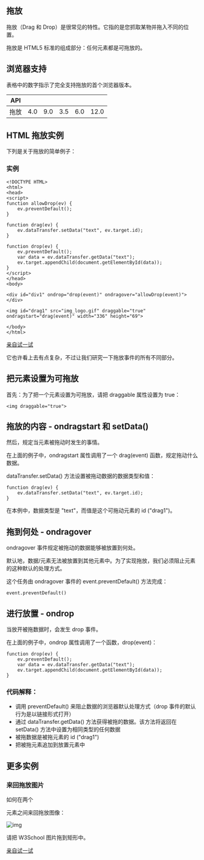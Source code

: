 ## 拖放

拖放（Drag 和 Drop）是很常见的特性。它指的是您抓取某物并拖入不同的位置。

拖放是 HTML5 标准的组成部分：任何元素都是可拖放的。

## 浏览器支持

表格中的数字指示了完全支持拖放的首个浏览器版本。

| API  |      |      |      |      |      |
| ---- | ---- | ---- | ---- | ---- | ---- |
| 拖放   | 4.0  | 9.0  | 3.5  | 6.0  | 12.0 |

## HTML 拖放实例

下列是关于拖放的简单例子：

### 实例

```
<!DOCTYPE HTML>
<html>
<head>
<script>
function allowDrop(ev) {
    ev.preventDefault();
}

function drag(ev) {
    ev.dataTransfer.setData("text", ev.target.id);
}

function drop(ev) {
    ev.preventDefault();
    var data = ev.dataTransfer.getData("text");
    ev.target.appendChild(document.getElementById(data));
}
</script>
</head>
<body>

<div id="div1" ondrop="drop(event)" ondragover="allowDrop(event)"></div>

<img id="drag1" src="img_logo.gif" draggable="true" ondragstart="drag(event)" width="336" height="69">

</body>
</html>

```

[亲自试一试](http://www.w3school.com.cn/tiy/t.asp?f=html5_draganddrop)

它也许看上去有点复杂，不过让我们研究一下拖放事件的所有不同部分。

## 把元素设置为可拖放

首先：为了把一个元素设置为可拖放，请把 draggable 属性设置为 true：

```
<img draggable="true">
```

## 拖放的内容 - ondragstart 和 setData()

然后，规定当元素被拖动时发生的事情。

在上面的例子中，ondragstart 属性调用了一个 drag(event) 函数，规定拖动什么数据。

dataTransfer.setData() 方法设置被拖动数据的数据类型和值：

```
function drag(ev) {
    ev.dataTransfer.setData("text", ev.target.id);
}

```

在本例中，数据类型是 "text"，而值是这个可拖动元素的 id ("drag1")。

## 拖到何处 - ondragover

ondragover 事件规定被拖动的数据能够被放置到何处。

默认地，数据/元素无法被放置到其他元素中。为了实现拖放，我们必须阻止元素的这种默认的处理方式。

这个任务由 ondragover 事件的 event.preventDefault() 方法完成：

```
event.preventDefault()
```

## 进行放置 - ondrop

当放开被拖数据时，会发生 drop 事件。

在上面的例子中，ondrop 属性调用了一个函数，drop(event)：

```
function drop(ev) {
    ev.preventDefault();
    var data = ev.dataTransfer.getData("text");
    ev.target.appendChild(document.getElementById(data));
}

```

### 代码解释：

- 调用 preventDefault() 来阻止数据的浏览器默认处理方式（drop 事件的默认行为是以链接形式打开）
- 通过 dataTransfer.getData() 方法获得被拖的数据。该方法将返回在 setData() 方法中设置为相同类型的任何数据
- 被拖数据是被拖元素的 id ("drag1")
- 把被拖元素追加到放置元素中

## 更多实例

### 来回拖放图片

如何在两个 <div> 元素之间来回拖放图像：

![img](http://www.w3school.com.cn/i/eg_dragdrop_w3school.gif)

请把 W3School 图片拖到矩形中。

[亲自试一试](http://www.w3school.com.cn/tiy/t.asp?f=html5_draganddrop2)